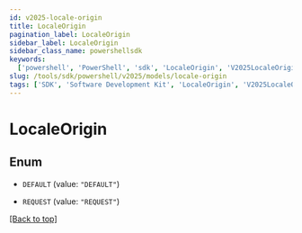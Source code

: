 ```yaml
---
id: v2025-locale-origin
title: LocaleOrigin
pagination_label: LocaleOrigin
sidebar_label: LocaleOrigin
sidebar_class_name: powershellsdk
keywords:
  ['powershell', 'PowerShell', 'sdk', 'LocaleOrigin', 'V2025LocaleOrigin']
slug: /tools/sdk/powershell/v2025/models/locale-origin
tags: ['SDK', 'Software Development Kit', 'LocaleOrigin', 'V2025LocaleOrigin']
---
```


# LocaleOrigin

## Enum

- `DEFAULT` (value: `"DEFAULT"`)

- `REQUEST` (value: `"REQUEST"`)

[[Back to top]](#)
